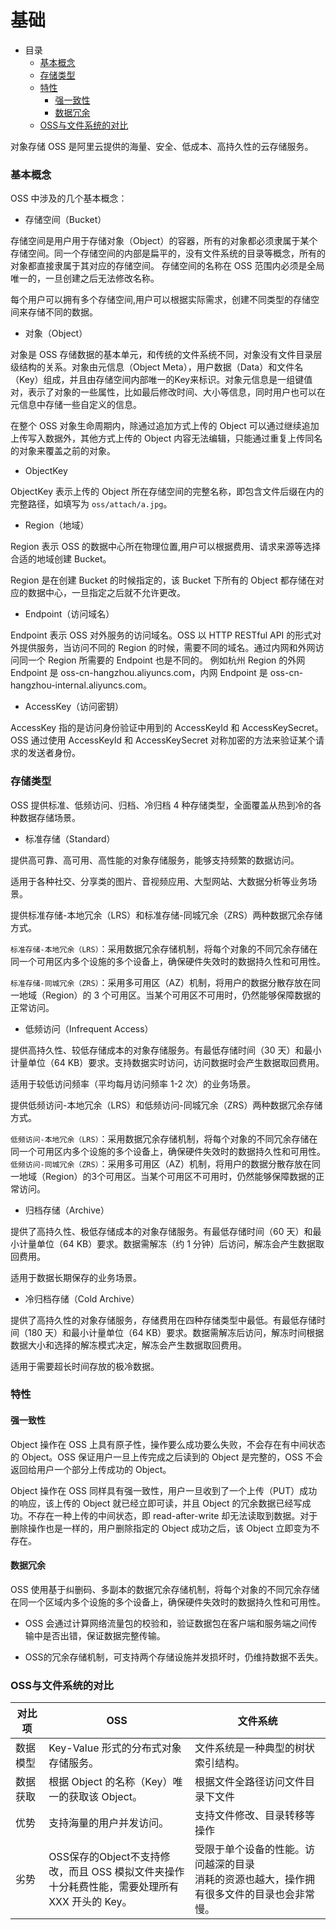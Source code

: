 # 基础

- 目录
    - [基本概念](#基本概念)
    - [存储类型](#存储类型)
    - [特性](#特性)
      - [强一致性](#强一致性)
      - [数据冗余](#数据冗余)
    - [OSS与文件系统的对比](#OSS与文件系统的对比)

对象存储 OSS 是阿里云提供的海量、安全、低成本、高持久性的云存储服务。

### 基本概念

OSS 中涉及的几个基本概念：

- 存储空间（Bucket）

存储空间是用户用于存储对象（Object）的容器，所有的对象都必须隶属于某个存储空间。同一个存储空间的内部是扁平的，没有文件系统的目录等概念，所有的对象都直接隶属于其对应的存储空间。
存储空间的名称在 OSS 范围内必须是全局唯一的，一旦创建之后无法修改名称。

每个用户可以拥有多个存储空间,用户可以根据实际需求，创建不同类型的存储空间来存储不同的数据。

- 对象（Object）

对象是 OSS 存储数据的基本单元，和传统的文件系统不同，对象没有文件目录层级结构的关系。对象由元信息（Object Meta），用户数据（Data）和文件名（Key）组成，并且由存储空间内部唯一的Key来标识。对象元信息是一组键值对，表示了对象的一些属性，比如最后修改时间、大小等信息，同时用户也可以在元信息中存储一些自定义的信息。

在整个 OSS 对象生命周期内，除通过追加方式上传的 Object 可以通过继续追加上传写入数据外，其他方式上传的 Object 内容无法编辑，只能通过重复上传同名的对象来覆盖之前的对象。

- ObjectKey

ObjectKey 表示上传的 Object 所在存储空间的完整名称，即包含文件后缀在内的完整路径，如填写为 `oss/attach/a.jpg`。
  
- Region（地域）

Region 表示 OSS 的数据中心所在物理位置,用户可以根据费用、请求来源等选择合适的地域创建 Bucket。

Region 是在创建 Bucket 的时候指定的，该 Bucket 下所有的 Object 都存储在对应的数据中心，一旦指定之后就不允许更改。

- Endpoint（访问域名）

Endpoint 表示 OSS 对外服务的访问域名。OSS 以 HTTP RESTful API 的形式对外提供服务，当访问不同的 Region 的时候，需要不同的域名。通过内网和外网访问同一个 Region 所需要的 Endpoint 也是不同的。
例如杭州 Region 的外网 Endpoint 是 oss-cn-hangzhou.aliyuncs.com，内网 Endpoint 是 oss-cn-hangzhou-internal.aliyuncs.com。

- AccessKey（访问密钥）

AccessKey 指的是访问身份验证中用到的 AccessKeyId 和 AccessKeySecret。OSS 通过使用 AccessKeyId 和 AccessKeySecret 对称加密的方法来验证某个请求的发送者身份。

### 存储类型

OSS 提供标准、低频访问、归档、冷归档 4 种存储类型，全面覆盖从热到冷的各种数据存储场景。

- 标准存储（Standard）

提供高可靠、高可用、高性能的对象存储服务，能够支持频繁的数据访问。

适用于各种社交、分享类的图片、音视频应用、大型网站、大数据分析等业务场景。

提供标准存储-本地冗余（LRS）和标准存储-同城冗余（ZRS）两种数据冗余存储方式。

`标准存储-本地冗余（LRS）`：采用数据冗余存储机制，将每个对象的不同冗余存储在同一个可用区内多个设施的多个设备上，确保硬件失效时的数据持久性和可用性。

`标准存储-同城冗余（ZRS）`：采用多可用区（AZ）机制，将用户的数据分散存放在同一地域（Region）的 3 个可用区。当某个可用区不可用时，仍然能够保障数据的正常访问。

- 低频访问（Infrequent Access）

提供高持久性、较低存储成本的对象存储服务。有最低存储时间（30 天）和最小计量单位（64 KB）要求。支持数据实时访问，访问数据时会产生数据取回费用。

适用于较低访问频率（平均每月访问频率 1-2 次）的业务场景。

提供低频访问-本地冗余（LRS）和低频访问-同城冗余（ZRS）两种数据冗余存储方式。

`低频访问-本地冗余（LRS）`：采用数据冗余存储机制，将每个对象的不同冗余存储在同一个可用区内多个设施的多个设备上，确保硬件失效时的数据持久性和可用性。
`低频访问-同城冗余（ZRS）`：采用多可用区（AZ）机制，将用户的数据分散存放在同一地域（Region）的3个可用区。当某个可用区不可用时，仍然能够保障数据的正常访问。

- 归档存储（Archive）

提供了高持久性、极低存储成本的对象存储服务。有最低存储时间（60 天）和最小计量单位（64 KB）要求。数据需解冻（约 1 分钟）后访问，解冻会产生数据取回费用。

适用于数据长期保存的业务场景。

- 冷归档存储（Cold Archive）

提供了高持久性的对象存储服务，存储费用在四种存储类型中最低。有最低存储时间（180 天）和最小计量单位（64 KB）要求。数据需解冻后访问，解冻时间根据数据大小和选择的解冻模式决定，解冻会产生数据取回费用。

适用于需要超长时间存放的极冷数据。

### 特性

#### 强一致性

Object 操作在 OSS 上具有原子性，操作要么成功要么失败，不会存在有中间状态的 Object。OSS 保证用户一旦上传完成之后读到的 Object 是完整的，OSS 不会返回给用户一个部分上传成功的 Object。

Object 操作在 OSS 同样具有强一致性，用户一旦收到了一个上传（PUT）成功的响应，该上传的 Object 就已经立即可读，并且 Object 的冗余数据已经写成功。不存在一种上传的中间状态，即 read-after-write 却无法读取到数据。对于删除操作也是一样的，用户删除指定的 Object 成功之后，该 Object 立即变为不存在。

#### 数据冗余

OSS 使用基于纠删码、多副本的数据冗余存储机制，将每个对象的不同冗余存储在同一个区域内多个设施的多个设备上，确保硬件失效时的数据持久性和可用性。

- OSS 会通过计算网络流量包的校验和，验证数据包在客户端和服务端之间传输中是否出错，保证数据完整传输。

- OSS的冗余存储机制，可支持两个存储设施并发损坏时，仍维持数据不丢失。

### OSS与文件系统的对比

 对比项     | OSS                                                                             | 文件系统
 --------- | --------------------------------------------------------------------------------| ----------------------------------------------------------------------
 数据模型    | Key-Value 形式的分布式对象存储服务。                                                 | 文件系统是一种典型的树状索引结构。  
 数据获取    | 根据 Object 的名称（Key）唯一的获取该 Object。                                        | 根据文件全路径访问文件目录下文件
 优势       | 支持海量的用户并发访问。                                                             | 支持文件修改、目录转移等操作
 劣势	   | OSS保存的Object不支持修改，而且 OSS 模拟文件夹操作<br>十分耗费性能，需要处理所有 XXX 开头的 Key。 | 受限于单个设备的性能。访问越深的目录<br>消耗的资源也越大，操作拥有很多文件的目录也会非常慢。